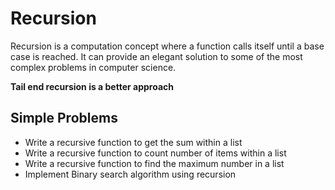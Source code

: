 # Recursion

Recursion is a computation concept where a function calls itself until a base case is reached. It can provide an elegant solution to some of the most complex problems in computer science.

**Tail end recursion is a better approach**

## Simple Problems
- Write a recursive function to get the sum within a list
- Write a recursive function to count number of items within a list
- Write a recursive function to find the maximum number in a list
- Implement Binary search algorithm using recursion